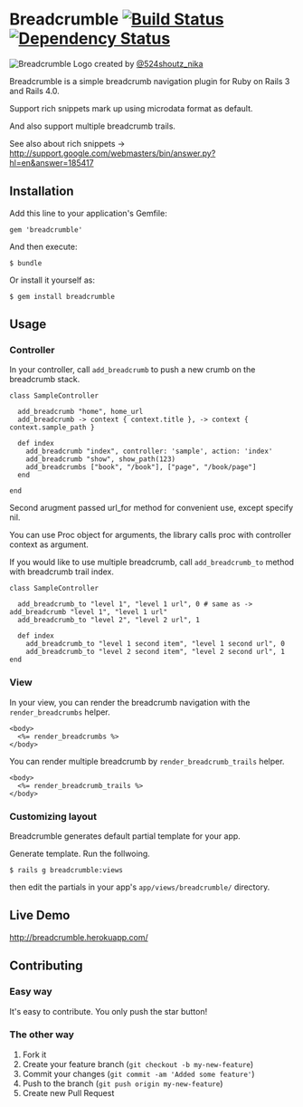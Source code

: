 # Breadcrumble [![Build Status](https://secure.travis-ci.org/ma2gedev/breadcrumble.png?branch=master)](http://travis-ci.org/ma2gedev/breadcrumble) [![Dependency Status](https://gemnasium.com/ma2gedev/breadcrumble.png)](https://gemnasium.com/ma2gedev/breadcrumble) 

![Breadcrumble Logo](http://ma2gedev.github.io/breadcrumble/images/logo_s.png)
created by [@524shoutz_nika](https://twitter.com/524shoutz_nika)

Breadcrumble is a simple breadcrumb navigation plugin for Ruby on Rails 3 and Rails 4.0.

Support rich snippets mark up using microdata format as default.

And also support multiple breadcrumb trails.

See also about rich snippets -> <http://support.google.com/webmasters/bin/answer.py?hl=en&answer=185417>

## Installation

Add this line to your application's Gemfile:

    gem 'breadcrumble'

And then execute:

    $ bundle

Or install it yourself as:

    $ gem install breadcrumble

## Usage
### Controller
In your controller, call `add_breadcrumb` to push a new crumb on the breadcrumb stack.

    class SampleController
    
      add_breadcrumb "home", home_url
      add_breadcrumb -> context { context.title }, -> context { context.sample_path }
      
      def index
        add_breadcrumb "index", controller: 'sample', action: 'index'
        add_breadcrumb "show", show_path(123)
        add_breadcrumbs ["book", "/book"], ["page", "/book/page"]
      end
    
    end

Second arugment passed url_for method for convenient use, except specify nil.

You can use Proc object for arguments, the library calls proc with controller context as argument.

If you would like to use multiple breadcrumb, call `add_breadcrumb_to` method with breadcrumb trail index.

    class SampleController
    
      add_breadcrumb_to "level 1", "level 1 url", 0 # same as -> add_breadcrumb "level 1", "level 1 url"
      add_breadcrumb_to "level 2", "level 2 url", 1
    
      def index
        add_breadcrumb_to "level 1 second item", "level 1 second url", 0
        add_breadcrumb_to "level 2 second item", "level 2 second url", 1
    end

### View
In your view, you can render the breadcrumb navigation with the `render_breadcrumbs` helper.

    <body>
      <%= render_breadcrumbs %>
    </body>

You can render multiple breadcrumb by `render_breadcrumb_trails` helper.

    <body>
      <%= render_breadcrumb_trails %>
    </body>

### Customizing layout
Breadcrumble generates default partial template for your app.

Generate template. Run the follwoing.

    $ rails g breadcrumble:views

then edit the partials in your app's `app/views/breadcrumble/` directory.

## Live Demo
<http://breadcrumble.herokuapp.com/>

## Contributing

### Easy way
It's easy to contribute. You only push the star button!

### The other way

1. Fork it
2. Create your feature branch (`git checkout -b my-new-feature`)
3. Commit your changes (`git commit -am 'Added some feature'`)
4. Push to the branch (`git push origin my-new-feature`)
5. Create new Pull Request
